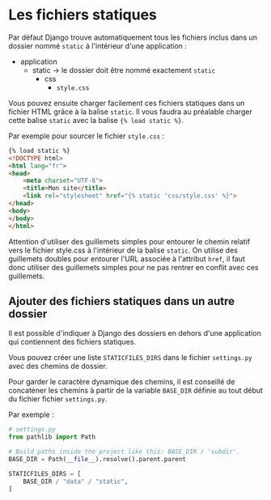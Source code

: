 # Les fichiers statiques

Par défaut Django trouve automatiquement tous les fichiers inclus dans un dossier nommé `static` à l'intérieur d'une application :

- application
  - static -> le dossier doit être nommé exactement `static`
    - css
      - `style.css`
      
Vous pouvez ensuite charger facilement ces fichiers statiques dans un fichier HTML grâce à la balise `static`. Il vous faudra au préalable charger cette balise `static` avec la balise `{% load static %}`.

Par exemple pour sourcer le fichier `style.css` :

```html
{% load static %}
<!DOCTYPE html>
<html lang="fr">
<head>
    <meta charset="UTF-8">
    <title>Mon site</title>
    <link rel="stylesheet" href="{% static 'css/style.css' %}">
</head>
<body>
</body>
</html>
```

Attention d'utiliser des guillemets simples pour entourer le chemin relatif vers le fichier style.css à l'intérieur de la balise `static`. On utilise des guillemets doubles pour entourer l'URL associée à l'attribut `href`, il faut donc utiliser des guillemets simples pour ne pas rentrer en conflit avec ces guillemets.

## Ajouter des fichiers statiques dans un autre dossier

Il est possible d'indiquer à Django des dossiers en dehors d'une application qui contiennent des fichiers statiques.

Vous pouvez créer une liste `STATICFILES_DIRS` dans le fichier `settings.py` avec des chemins de dossier.

Pour garder le caractère dynamique des chemins, il est conseillé de concaténer les chemins à partir de la variable `BASE_DIR` définie au tout début du fichier fichier `settings.py`.

Par exemple :
```python
# settings.py
from pathlib import Path

# Build paths inside the project like this: BASE_DIR / 'subdir'.
BASE_DIR = Path(__file__).resolve().parent.parent

STATICFILES_DIRS = [
    BASE_DIR / "data" / "static",
]
```
